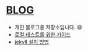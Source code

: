 # [BLOG](https://sungminhong.github.io/)

- 개인 블로그용 저장소입니다. :smile:
- [로컬 테스트를 위한 가이드](https://help.github.com/en/github/working-with-github-pages/testing-your-github-pages-site-locally-with-jekyll)
- [jekyll 설치 방법](https://jekyllrb.com/docs/installation/)
